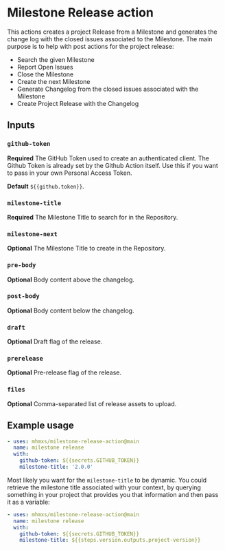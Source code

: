 # Milestone Release action

This actions creates a project Release from a Milestone and generates the change log with the closed issues associated 
to the Milestone. The main purpose is to help with post actions for the project release:

- Search the given Milestone
- Report Open Issues
- Close the Milestone
- Create the next Milestone
- Generate Changelog from the closed issues associated with the Milestone
- Create Project Release with the Changelog 

## Inputs

### `github-token`

**Required** The GitHub Token used to create an authenticated client. The Github Token is already set by the Github 
Action itself. Use this if you want to pass in your own Personal Access Token. 

**Default** `${{github.token}}`.

### `milestone-title`

**Required** The Milestone Title to search for in the Repository.

### `milestone-next`

**Optional** The Milestone Title to create in the Repository.

### `pre-body`

**Optional** Body content above the changelog.

### `post-body`

**Optional** Body content below the changelog.

### `draft`

**Optional** Draft flag of the release.

### `prerelease`

**Optional** Pre-release flag of the release.

### `files`

**Optional** Comma-separated list of release assets to upload.

## Example usage

```yaml
- uses: mhmxs/milestone-release-action@main
  name: milestone release
  with:
    github-token: ${{secrets.GITHUB_TOKEN}}
    milestone-title: '2.0.0'
```

Most likely you want for the `milestone-title` to be dynamic. You could retrieve the milestone title associated with 
your context, by querying something in your project that provides you that information and then pass it as a variable:

```yaml
- uses: mhmxs/milestone-release-action@main
  name: milestone release
  with:
    github-token: ${{secrets.GITHUB_TOKEN}}
    milestone-title: ${{steps.version.outputs.project-version}}
```
